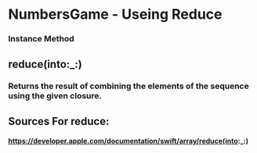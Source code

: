 # NumbersGame - Useing Reduce

### Instance Method
## reduce(into:_:)
### Returns the result of combining the elements of the sequence using the given closure.

## Sources For reduce:
#### https://developer.apple.com/documentation/swift/array/reduce(into:_:) 
